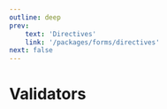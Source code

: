 ```yaml
---
outline: deep
prev:
    text: 'Directives'
    link: '/packages/forms/directives'
next: false
---
```


<!-- @format -->

# Validators
